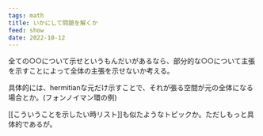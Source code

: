```yaml
---
tags: math
title: いかにして問題を解くか
feed: show
date: 2022-10-12
---
```


全ての○○について示せというもんだいがあるなら、部分的な○○について主張を示すことによって全体の主張を示せないか考える。

具体的には、hermitianな元だけ示すことで、それが張る空間が元の全体になる場合とか。(フォンノイマン環の例)

[[こういうことを示したい時リスト]]も似たようなトピックか。ただしもっと具体的であるが。